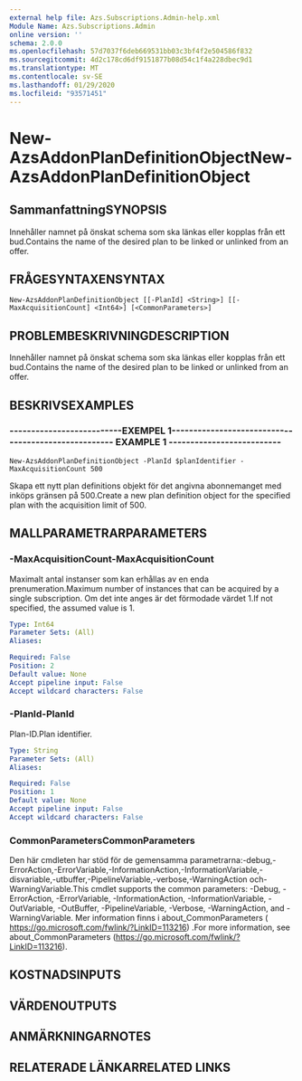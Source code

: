 ```yaml
---
external help file: Azs.Subscriptions.Admin-help.xml
Module Name: Azs.Subscriptions.Admin
online version: ''
schema: 2.0.0
ms.openlocfilehash: 57d7037f6deb669531bb03c3bf4f2e504586f832
ms.sourcegitcommit: 4d2c178cd6df9151877b08d54c1f4a228dbec9d1
ms.translationtype: MT
ms.contentlocale: sv-SE
ms.lasthandoff: 01/29/2020
ms.locfileid: "93571451"
---
```

# <span data-ttu-id="17ba8-101">New-AzsAddonPlanDefinitionObject</span><span class="sxs-lookup"><span data-stu-id="17ba8-101">New-AzsAddonPlanDefinitionObject</span></span>

## <span data-ttu-id="17ba8-102">Sammanfattning</span><span class="sxs-lookup"><span data-stu-id="17ba8-102">SYNOPSIS</span></span>
<span data-ttu-id="17ba8-103">Innehåller namnet på önskat schema som ska länkas eller kopplas från ett bud.</span><span class="sxs-lookup"><span data-stu-id="17ba8-103">Contains the name of the desired plan to be linked or unlinked from an offer.</span></span>

## <span data-ttu-id="17ba8-104">FRÅGESYNTAXEN</span><span class="sxs-lookup"><span data-stu-id="17ba8-104">SYNTAX</span></span>

```
New-AzsAddonPlanDefinitionObject [[-PlanId] <String>] [[-MaxAcquisitionCount] <Int64>] [<CommonParameters>]
```

## <span data-ttu-id="17ba8-105">PROBLEMBESKRIVNING</span><span class="sxs-lookup"><span data-stu-id="17ba8-105">DESCRIPTION</span></span>
<span data-ttu-id="17ba8-106">Innehåller namnet på önskat schema som ska länkas eller kopplas från ett bud.</span><span class="sxs-lookup"><span data-stu-id="17ba8-106">Contains the name of the desired plan to be linked or unlinked from an offer.</span></span>

## <span data-ttu-id="17ba8-107">BESKRIVS</span><span class="sxs-lookup"><span data-stu-id="17ba8-107">EXAMPLES</span></span>

### <span data-ttu-id="17ba8-108">--------------------------EXEMPEL 1--------------------------</span><span class="sxs-lookup"><span data-stu-id="17ba8-108">-------------------------- EXAMPLE 1 --------------------------</span></span>
```
New-AzsAddonPlanDefinitionObject -PlanId $planIdentifier -MaxAcquisitionCount 500
```

<span data-ttu-id="17ba8-109">Skapa ett nytt plan definitions objekt för det angivna abonnemanget med inköps gränsen på 500.</span><span class="sxs-lookup"><span data-stu-id="17ba8-109">Create a new plan definition object for the specified plan with the acquisition limit of 500.</span></span>

## <span data-ttu-id="17ba8-110">MALLPARAMETRAR</span><span class="sxs-lookup"><span data-stu-id="17ba8-110">PARAMETERS</span></span>

### <span data-ttu-id="17ba8-111">-MaxAcquisitionCount</span><span class="sxs-lookup"><span data-stu-id="17ba8-111">-MaxAcquisitionCount</span></span>
<span data-ttu-id="17ba8-112">Maximalt antal instanser som kan erhållas av en enda prenumeration.</span><span class="sxs-lookup"><span data-stu-id="17ba8-112">Maximum number of instances that can be acquired by a single subscription.</span></span>
<span data-ttu-id="17ba8-113">Om det inte anges är det förmodade värdet 1.</span><span class="sxs-lookup"><span data-stu-id="17ba8-113">If not specified, the assumed value is 1.</span></span>

```yaml
Type: Int64
Parameter Sets: (All)
Aliases: 

Required: False
Position: 2
Default value: None
Accept pipeline input: False
Accept wildcard characters: False
```

### <span data-ttu-id="17ba8-114">-PlanId</span><span class="sxs-lookup"><span data-stu-id="17ba8-114">-PlanId</span></span>
<span data-ttu-id="17ba8-115">Plan-ID.</span><span class="sxs-lookup"><span data-stu-id="17ba8-115">Plan identifier.</span></span>

```yaml
Type: String
Parameter Sets: (All)
Aliases: 

Required: False
Position: 1
Default value: None
Accept pipeline input: False
Accept wildcard characters: False
```

### <span data-ttu-id="17ba8-116">CommonParameters</span><span class="sxs-lookup"><span data-stu-id="17ba8-116">CommonParameters</span></span>
<span data-ttu-id="17ba8-117">Den här cmdleten har stöd för de gemensamma parametrarna:-debug,-ErrorAction,-ErrorVariable,-InformationAction,-InformationVariable,-disvariable,-utbuffer,-PipelineVariable,-verbose,-WarningAction och-WarningVariable.</span><span class="sxs-lookup"><span data-stu-id="17ba8-117">This cmdlet supports the common parameters: -Debug, -ErrorAction, -ErrorVariable, -InformationAction, -InformationVariable, -OutVariable, -OutBuffer, -PipelineVariable, -Verbose, -WarningAction, and -WarningVariable.</span></span> <span data-ttu-id="17ba8-118">Mer information finns i about_CommonParameters ( https://go.microsoft.com/fwlink/?LinkID=113216) .</span><span class="sxs-lookup"><span data-stu-id="17ba8-118">For more information, see about_CommonParameters (https://go.microsoft.com/fwlink/?LinkID=113216).</span></span>

## <span data-ttu-id="17ba8-119">KOSTNADS</span><span class="sxs-lookup"><span data-stu-id="17ba8-119">INPUTS</span></span>

## <span data-ttu-id="17ba8-120">VÄRDEN</span><span class="sxs-lookup"><span data-stu-id="17ba8-120">OUTPUTS</span></span>

## <span data-ttu-id="17ba8-121">ANMÄRKNINGAR</span><span class="sxs-lookup"><span data-stu-id="17ba8-121">NOTES</span></span>

## <span data-ttu-id="17ba8-122">RELATERADE LÄNKAR</span><span class="sxs-lookup"><span data-stu-id="17ba8-122">RELATED LINKS</span></span>

